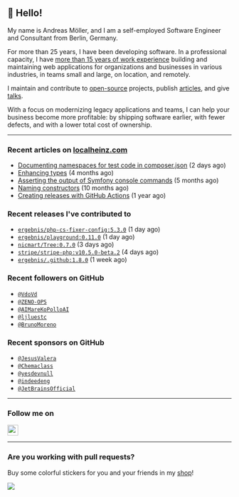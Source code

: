 ## :wave: Hello!

My name is Andreas Möller, and I am a self-employed Software Engineer and Consultant from Berlin, Germany.

For more than 25 years, I have been developing software. In a professional capacity, I have [more than 15 years of work experience](https://localheinz.com/work-experience/) building and maintaining web applications for organizations and businesses in various industries, in teams small and large, on location, and remotely.

I maintain and contribute to [open-source](https://localheinz.com/open-source/) projects, publish [articles](https://localheinz.com/articles/), and give [talks](https://localheinz.com/talks).

With a focus on modernizing legacy applications and teams, I can help your business become more profitable: by shipping software earlier, with fewer defects, and with a lower total cost of ownership.

<hr>

### Recent articles on [localheinz.com](https://localheinz.com)

- [Documenting namespaces for test code in composer.json](http://localheinz.com/articles/2023/01/29/documenting-namespaces-for-test-code-in-composer.json/) (2 days ago)
- [Enhancing types](http://localheinz.com/articles/2022/09/20/enhancing-types/) (4 months ago)
- [Asserting the output of Symfony console commands](http://localheinz.com/articles/2022/08/29/asserting-the-output-of-symfony-console-commands/) (5 months ago)
- [Naming constructors](http://localheinz.com/articles/2022/03/26/naming-constructors/) (10 months ago)
- [Creating releases with GitHub Actions](http://localheinz.com/articles/2022/01/24/creating-releases-with-github-actions/) (1 year ago)

### Recent releases I've contributed to

- [`ergebnis/php-cs-fixer-config:5.3.0`](https://github.com/ergebnis/php-cs-fixer-config/releases/tag/5.3.0) (1 day ago)
- [`ergebnis/playground:0.11.0`](https://github.com/ergebnis/playground/releases/tag/0.11.0) (1 day ago)
- [`nicmart/Tree:0.7.0`](https://github.com/nicmart/Tree/releases/tag/0.7.0) (3 days ago)
- [`stripe/stripe-php:v10.5.0-beta.2`](https://github.com/stripe/stripe-php/releases/tag/v10.5.0-beta.2) (4 days ago)
- [`ergebnis/.github:1.8.0`](https://github.com/ergebnis/.github/releases/tag/1.8.0) (1 week ago)

### Recent followers on GitHub

- [`@VdoVd`](https://github.com/VdoVd)
- [`@ZENO-OPS`](https://github.com/ZENO-OPS)
- [`@AIMareKoPolloAI`](https://github.com/AIMareKoPolloAI)
- [`@ljluestc`](https://github.com/ljluestc)
- [`@BrunoMoreno`](https://github.com/BrunoMoreno)

### Recent sponsors on GitHub

- [`@JesusValera`](https://github.com/JesusValera)
- [`@Chemaclass`](https://github.com/Chemaclass)
- [`@yesdevnull`](https://github.com/yesdevnull)
- [`@indeedeng`](https://github.com/indeedeng)
- [`@JetBrainsOfficial`](https://github.com/JetBrainsOfficial)

<hr>

### Follow me on

<p>
    <a target="_blank" href="https://twitter.com/intent/follow?screen_name=localheinz" title="Follow @localheinz on Twitter"><img src="https://cdn.jsdelivr.net/npm/simple-icons@3.9.0/icons/twitter.svg" width="24px" height="24px"></a>
</p>

<hr>

### Are you working with pull requests?

Buy some colorful stickers for you and your friends in my <a target="_blank" href="https://shop.localheinz.com" title="shop.localheinz.com">shop</a>!

[![](https://localheinz.com/permanent/img/localheinz/localheinz)](https://localheinz.com/permanent/url/localheinz/localheinz)
